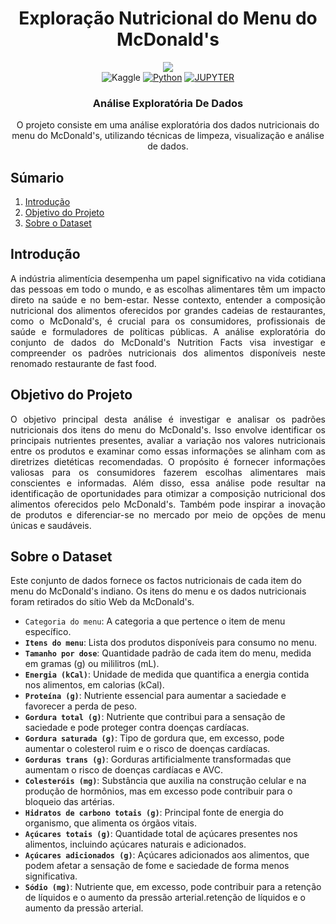 <div align="center">
    <h1>Exploração Nutricional do Menu do McDonald's</h1>
    
  <img src="https://github.com/marcos-anjos/Data-Analytics-Portifolio---EAD-McDonald-s-Nutrition-Facts/assets/160321440/591915ec-6d86-4dfe-b38a-88927f0b83c6" />

  <div align="center">
        <img alt="Kaggle" src="https://img.shields.io/badge/Kaggle-20BEFF?style=for-the-badge&logo=Kaggle&logoColor=white" />
        <a href="#"><img alt="Python" src="https://img.shields.io/badge/Python-FFD43B?style=for-the-badge&logo=python&logoColor=blue"></a>
        <a href="#"><img alt="JUPYTER" src="https://img.shields.io/badge/Jupyter-F37626.svg?&style=for-the-badge&logo=Jupyter&logoColor=white"></a>
    </div>

<h3>Análise Exploratória De Dados</h3>

  <p>O projeto consiste em uma análise exploratória dos dados nutricionais do menu do McDonald's, utilizando técnicas de limpeza, visualização e análise de dados.</p>
  
</div>

## <a name="table">Súmario</a>

1. [Introdução](#introdução)
2. [Objetivo do Projeto](#tech-stack)
3. [Sobre o Dataset](#features)



## <a name="introdução">Introdução</a>

<body>
    <p style="text-align: justify;">
        A indústria alimentícia desempenha um papel significativo na vida cotidiana das pessoas em todo o mundo, e as escolhas alimentares têm um impacto direto na saúde e no bem-estar. Nesse contexto, entender a composição nutricional dos alimentos oferecidos por grandes cadeias de restaurantes, como o McDonald's, é crucial para os consumidores, profissionais de saúde e formuladores de políticas públicas. A análise exploratória do conjunto de dados do McDonald's Nutrition Facts visa investigar e compreender os padrões nutricionais dos alimentos disponíveis neste renomado restaurante de fast food.
    </p>
</body>

## <a name="tech-stack">Objetivo do Projeto</a>

<body>
    <p style="text-align: justify;">
        O objetivo principal desta análise é investigar e analisar os padrões nutricionais dos itens do menu do McDonald's. Isso envolve identificar os principais nutrientes presentes, avaliar a variação nos valores nutricionais entre os produtos e examinar como essas informações se alinham com as diretrizes dietéticas recomendadas. O propósito é fornecer informações valiosas para os consumidores fazerem escolhas alimentares mais conscientes e informadas. Além disso, essa análise pode resultar na identificação de oportunidades para otimizar a composição nutricional dos alimentos oferecidos pelo McDonald's. Também pode inspirar a inovação de produtos e diferenciar-se no mercado por meio de opções de menu únicas e saudáveis.
    </p>
</body>


## <a name="features">Sobre o Dataset</a>

Este conjunto de dados fornece os factos nutricionais de cada item do menu do McDonald's indiano. Os itens do menu e os dados nutricionais foram retirados do sítio Web da McDonald's.

- `Categoria do menu`: A categoria a que pertence o item de menu específico.
- **`Itens do menu`**: Lista dos produtos disponíveis para consumo no menu.
- **`Tamanho por dose`**: Quantidade padrão de cada item do menu, medida em gramas (g) ou mililitros (mL).
- **`Energia (kCal)`**: Unidade de medida que quantifica a energia contida nos alimentos, em calorias (kCal).
- **`Proteína (g)`**: Nutriente essencial para aumentar a saciedade e favorecer a perda de peso.
- **`Gordura total (g)`**:  Nutriente que contribui para a sensação de saciedade e pode proteger contra doenças cardíacas.
- **`Gordura saturada (g)`**: Tipo de gordura que, em excesso, pode aumentar o colesterol ruim e o risco de doenças cardíacas.
- **`Gorduras trans (g)`**: Gorduras artificialmente transformadas que aumentam o risco de doenças cardíacas e AVC.
- **`Colesteróis (mg)`**: Substância que auxilia na construção celular e na produção de hormônios, mas em excesso pode contribuir para o bloqueio das artérias.
- **`Hidratos de carbono totais (g)`**: Principal fonte de energia do organismo, que alimenta os órgãos vitais.
- **`Açúcares totais (g)`**: Quantidade total de açúcares presentes nos alimentos, incluindo açúcares naturais e adicionados.
- **`Açúcares adicionados (g)`**: Açúcares adicionados aos alimentos, que podem afetar a sensação de fome e saciedade de forma menos significativa.
- **`Sódio (mg)`**: Nutriente que, em excesso, pode contribuir para a retenção de líquidos e o aumento da pressão arterial.retenção de líquidos e o aumento da pressão arterial. 
